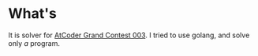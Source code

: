 # What's
It is solver for [AtCoder Grand Contest 003](http://agc003.contest.atcoder.jp/).
I tried to use golang, and solve only *a* program.
